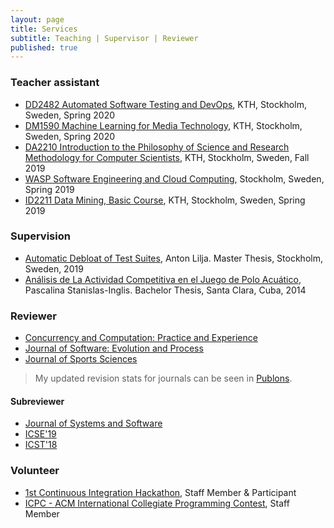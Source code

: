```yaml
---
layout: page
title: Services
subtitle: Teaching | Supervisor | Reviewer  
published: true
---
```


### Teacher assistant
- [DD2482 Automated Software Testing and DevOps](https://www.kth.se/student/kurser/kurs/DD2482), KTH, Stockholm, Sweden, Spring 2020
-  [DM1590 Machine Learning for Media Technology](https://www.kth.se/student/kurser/kurs/DM1590), KTH, Stockholm, Sweden, Spring 2020
-  [DA2210 Introduction to the Philosophy of Science and Research Methodology for Computer Scientists](https://www.kth.se/social/course/DA2210), KTH, Stockholm, Sweden, Fall 2019
- [WASP Software Engineering and Cloud Computing](https://wasp-sweden.org/graduate-school/courses/software-engineering-and-cloud-computing), Stockholm, Sweden, Spring 2019
- [ID2211 Data Mining, Basic Course](https://www.kth.se/student/kurser/kurs/ID2211?l=en), KTH, Stockholm, Sweden, Spring 2019

### Supervision

- [Automatic Debloat of Test Suites](#), Anton Lilja. Master Thesis, Stockholm, Sweden, 2019
- [Análisis de La Actividad Competitiva en el Juego de Polo Acuático](http://dspace.uclv.edu.cu/bitstream/handle/123456789/6788/Tesis%20Pascalina%20Stanislas%20Final.pdf?sequence=1&isAllowed=y), Pascalina Stanislas-Inglis. Bachelor Thesis, Santa Clara, Cuba, 2014

### Reviewer

- [Concurrency and Computation: Practice and Experience](https://onlinelibrary.wiley.com/journal/15320634)
- [Journal of Software: Evolution and Process](https://onlinelibrary.wiley.com/journal/20477481)
- [Journal of Sports Sciences](https://www.tandfonline.com/toc/rjsp20/current)

> My updated revision stats for journals can be seen in [Publons](https://publons.com/researcher/1355482/cesar-soto-valero/peer-review/).

#### Subreviewer

- [Journal of Systems and Software](https://www.journals.elsevier.com/journal-of-systems-and-software)
- [ICSE'19](https://conf.researchr.org/home/icse-2019)
- [ICST'18](https://www.es.mdh.se/icst2018)

### Volunteer 

-  [1st Continuous Integration Hackathon](https://kth.github.io/ci-hackathon), Staff Member & Participant
-  [ICPC - ACM International Collegiate Programming Contest](https://coj-forum.uci.cu/viewforum.php?f=97), Staff Member


